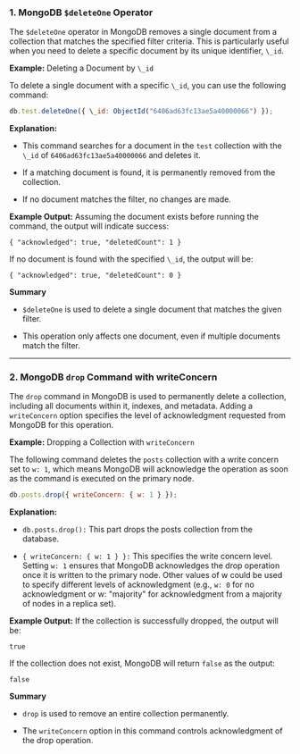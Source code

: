 ### 1. MongoDB `$deleteOne` Operator

The `$deleteOne` operator in MongoDB removes a single document from a collection that matches the specified filter criteria. This is particularly useful when you need to delete a specific document by its unique identifier, `\_id`.

**Example:** Deleting a Document by `\_id`

To delete a single document with a specific `\_id`, you can use the following command:

```js
db.test.deleteOne({ \_id: ObjectId("6406ad63fc13ae5a40000066") });
```

**Explanation:**

- This command searches for a document in the `test` collection with the `\_id` of `6406ad63fc13ae5a40000066` and deletes it.

- If a matching document is found, it is permanently removed from the collection.

- If no document matches the filter, no changes are made.

**Example Output:** Assuming the document exists before running the command, the output will indicate success:

```
{ "acknowledged": true, "deletedCount": 1 }
```

If no document is found with the specified `\_id`, the output will be:

```
{ "acknowledged": true, "deletedCount": 0 }
```

**Summary**

- `$deleteOne` is used to delete a single document that matches the given filter.

- This operation only affects one document, even if multiple documents match the filter.

---

### 2. MongoDB `drop` Command with writeConcern

The `drop` command in MongoDB is used to permanently delete a collection, including all documents within it, indexes, and metadata. Adding a `writeConcern` option specifies the level of acknowledgment requested from MongoDB for this operation.

**Example:** Dropping a Collection with `writeConcern`

The following command deletes the `posts` collection with a write concern set to `w: 1`, which means MongoDB will acknowledge the operation as soon as the command is executed on the primary node.

```js
db.posts.drop({ writeConcern: { w: 1 } });
```

**Explanation:**

- `db.posts.drop():` This part drops the posts collection from the database.

- `{ writeConcern: { w: 1 } }:` This specifies the write concern level. Setting `w: 1` ensures that MongoDB acknowledges the drop operation once it is written to the primary node. Other values of w could be used to specify different levels of acknowledgment (e.g., `w: 0` for no acknowledgment or w: "majority" for acknowledgment from a majority of nodes in a replica set).

**Example Output:** If the collection is successfully dropped, the output will be:

```
true
```

If the collection does not exist, MongoDB will return `false` as the output:

```
false
```

**Summary**

- `drop` is used to remove an entire collection permanently.

- The `writeConcern` option in this command controls acknowledgment of the drop operation.
